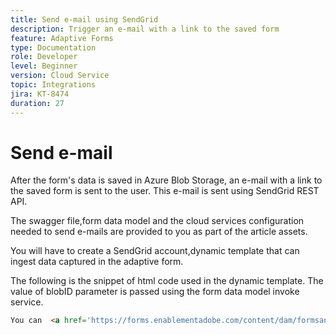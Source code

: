 ```yaml
---
title: Send e-mail using SendGrid
description: Trigger an e-mail with a link to the saved form
feature: Adaptive Forms
type: Documentation
role: Developer
level: Beginner
version: Cloud Service
topic: Integrations
jira: KT-8474
duration: 27
---
```

# Send e-mail

After the form's data is saved in Azure Blob Storage, an e-mail with a link to the saved form is sent to the user. This e-mail is sent using SendGrid REST API.

The swagger file,form data model and the cloud services configuration needed to send e-mails are provided to you as part of the article assets.

You will have to create a SendGrid account,dynamic template that can ingest data captured in the adaptive form.


The following is the snippet of html code used in the dynamic template. The value of blobID parameter is passed using the form data model invoke service.

```html
You can  <a href='https://forms.enablementadobe.com/content/dam/formsanddocuments/azureportalstorage/creditcardapplication/jcr:content?wcmmode=disabled&ampguid={{blobID}}'>access your application here</a> and complete it.
```



